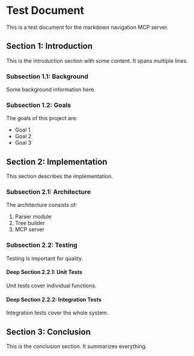 # Test Document

This is a test document for the markdown navigation MCP server.

## Section 1: Introduction

This is the introduction section with some content.
It spans multiple lines.

### Subsection 1.1: Background

Some background information here.

### Subsection 1.2: Goals

The goals of this project are:
- Goal 1
- Goal 2
- Goal 3

## Section 2: Implementation

This section describes the implementation.

### Subsection 2.1: Architecture

The architecture consists of:
1. Parser module
2. Tree builder
3. MCP server

### Subsection 2.2: Testing

Testing is important for quality.

#### Deep Section 2.2.1: Unit Tests

Unit tests cover individual functions.

#### Deep Section 2.2.2: Integration Tests

Integration tests cover the whole system.

## Section 3: Conclusion

This is the conclusion section.
It summarizes everything.
